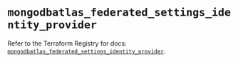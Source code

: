 # `mongodbatlas_federated_settings_identity_provider`

Refer to the Terraform Registry for docs: [`mongodbatlas_federated_settings_identity_provider`](https://registry.terraform.io/providers/mongodb/mongodbatlas/1.17.2/docs/resources/federated_settings_identity_provider).
